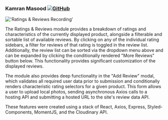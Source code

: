 ### Kamran Masood [![GitHub](https://img.shields.io/badge/github-%23121011.svg?style=for-the-badge&logo=github&logoColor=white&link=https://github.com/kevinzhugao)](https://github.com/kamasood)

!['Ratings & Reviews Recording'](ratings-reviews.gif)

The Ratings & Reviews module provides a breakdown of ratings and characteristics of the currently displayed product, alongside a filterable and sortable list of available reviews. By clicking on any of the individual rating sidebars, a filter for reviews of that rating is toggled in the review list. Additionally, the review list can be sorted via the dropdown menu above and can be expanded by clicking the conditionally rendered "More Reviews" button below. This functionality provides significant customization of the displayed reviews. 

The module also provides deep functionality in the "Add Review" modal, which validates all required user data prior to submission and conditionally renders characteristic rating selectors for a given product. This form allows a user to upload local photos, sending asynchronous Axios calls to a hosting API and submitting a hosted URL to the site's review data API.

These features were created using a stack of React, Axios, Express, Styled-Components, MomentJS, and the Cloudinary API. 

<!-- ![](ratings&reviews.gif) -->
